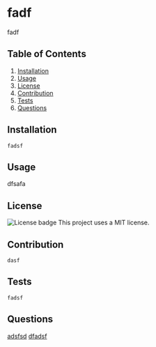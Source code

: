 # fadf
  fadf
  
  ## Table of Contents
  1. [Installation](#Installation)
  2. [Usage](#Usage)
  3. [License](#License)
  4. [Contribution](#Contribution)
  5. [Tests](#Tests)
  6. [Questions](#Questions)

## Installation
```
fadsf
```

## Usage
dfsafa

## License 
![License badge](https://img.shields.io/badge/license-MIT-green)
This project uses a MIT license.

## Contribution
```dasf```

  ## Tests
```fadsf```

## Questions
 <a href=adsfsd>adsfsd</a>
 <a href=dfadsf>dfadsf</a>
  